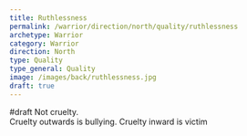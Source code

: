 ```yaml
---
title: Ruthlessness
permalink: /warrior/direction/north/quality/ruthlessness
archetype: Warrior
category: Warrior
direction: North
type: Quality
type_general: Quality
image: /images/back/ruthlessness.jpg
draft: true
---
```

#draft Not cruelty.  
Cruelty outwards is bullying. Cruelty inward is victim
